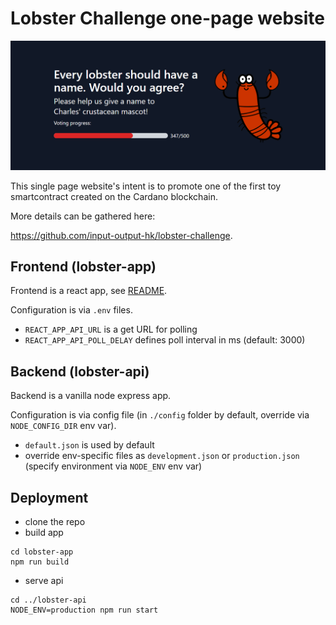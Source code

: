 # Lobster Challenge one-page website

[<img alt="lobsternft.io" src="lobster-app/public/summary_image3.png" />](https://lobsternft.io{:target="_blank"})

This single page website's intent is to promote one of the first toy smartcontract created on the Cardano blockchain.

More details can be gathered here:

https://github.com/input-output-hk/lobster-challenge.

## Frontend (lobster-app)

Frontend is a react app, see [README](./lobster-app/README.md).

Configuration is via `.env` files.
* `REACT_APP_API_URL` is a get URL for polling
* `REACT_APP_API_POLL_DELAY` defines poll interval in ms (default: 3000)

## Backend (lobster-api)

Backend is a vanilla node express app.

Configuration is via config file (in `./config` folder by default, override via `NODE_CONFIG_DIR` env var).

* `default.json` is used by default
* override env-specific files as `development.json` or `production.json` (specify environment via  `NODE_ENV` env var)

## Deployment

* clone the repo
* build app
```
cd lobster-app
npm run build
```
* serve api
```
cd ../lobster-api
NODE_ENV=production npm run start
```
